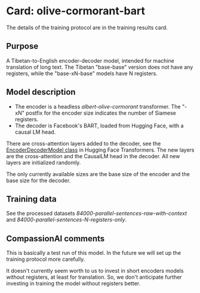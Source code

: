 # Card: olive-cormorant-bart

The details of the training protocol are in the training results card.

## Purpose

A Tibetan-to-English encoder-decoder model, intended for machine translation of long text. The Tibetan "base-base" version does not have any registers, while the "base-xN-base" models have N registers.

## Model description

- The encoder is a headless _albert-olive-cormorant_ transformer. The "-xN" postfix for the encoder size indicates the number of Siamese registers.
- The decoder is Facebook's BART, loaded from Hugging Face, with a causal LM head.

There are cross-attention layers added to the decoder, see the [EncoderDecoderModel class](https://huggingface.co/docs/transformers/v4.20.1/en/model_doc/encoder-decoder#transformers.EncoderDecoderModel) in Hugging Face Transformers. The new layers are the cross-attention and the CausalLM head in the decoder. All new layers are initialized randomly.

The only currently available sizes are the base size of the encoder and the base size for the decoder.

## Training data

See the processed datasets _84000-parallel-sentences-raw-with-context_ and _84000-parallel-sentences-N-registers-only_.

## CompassionAI comments

This is basically a test run of this model. In the future we will set up the training protocol more carefully.

It doesn't currently seem worth to us to invest in short encoders models without registers, at least for translation. So, we don't anticipate further investing in training the model without registers better.

